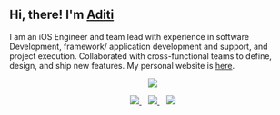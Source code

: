 
<!--
**Aditi3/Aditi3** is a ✨ _special_ ✨ repository because its `README.md` (this file) appears on your GitHub profile.
Here are some ideas to get you started:

<p align="center">
  <a href="https://aditi3.github.io/"><img src="Hi%2C%20I'm%20Aditi.gif"></a>
</p>

-->

## Hi, there! I'm [Aditi](https://aditi3.github.io/)

I am an iOS Engineer and team lead with experience in software Development, framework/ application development and support, and project execution. Collaborated with cross-functional teams to define, design, and ship new features. My personal website is [here](https://aditi3.github.io/).
  
<p align="center">
<a href="https://aditi3.github.io/"><img src="https://github-readme-streak-stats.herokuapp.com/?user=aditi3&background=FFFFFF&theme=graywhite&fire=e25822"</a>
  
</br> 
<p align="center">
<a href="mailto:aditi.gvc@gmail.com"><img src="https://img.shields.io/badge/gmail-%23D14836.svg?&style=for-the-badge&logo=gmail&logoColor=white" />   </a>&nbsp;&nbsp;
<a href="https://www.linkedin.com/in/aditi-agrawal-64345974/"><img src="https://img.shields.io/badge/linkedin-%230077B5.svg?&style=for-the-badge&logo=linkedin&logoColor=white" />
</a>&nbsp;&nbsp;
<a href="https://metrics.lecoq.io/about/aditi3"><img src="https://img.shields.io/badge/Metrics-gray?style=for-the-badge&logo=github"</a>
<p>

<!-- <img align="right" src="https://valar-hitcounter.invoke.valar.dev/count?name=aditi3&style=minimal"> -->

<!-- ![Profile views](https://gpvc.arturio.dev/aditi3) -->

